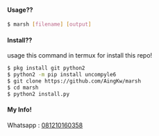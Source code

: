 #### Usage??
````bash
$ marsh [filename] [output]
````
#### Install??
usage this command in termux for install this repo!
````bash
$ pkg install git python2
$ python2 -m pip install uncompyle6
$ git clone https://github.com/AingKw/marsh
$ cd marsh
$ python2 install.py
````
#### My Info!
Whatsapp : [081210160358](https://wa.me/+6281210160358)
